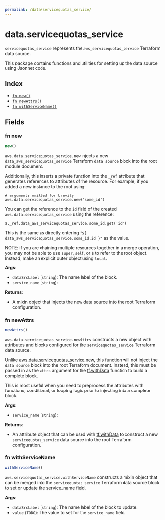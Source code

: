 ```yaml
---
permalink: /data/servicequotas_service/
---
```


# data.servicequotas_service

`servicequotas_service` represents the `aws_servicequotas_service` Terraform data source.



This package contains functions and utilities for setting up the data source using Jsonnet code.


## Index

* [`fn new()`](#fn-new)
* [`fn newAttrs()`](#fn-newattrs)
* [`fn withServiceName()`](#fn-withservicename)

## Fields

### fn new

```ts
new()
```


`aws.data.servicequotas_service.new` injects a new `data_aws_servicequotas_service` Terraform `data source`
block into the root module document.

Additionally, this inserts a private function into the `_ref` attribute that generates references to attributes of the
resource. For example, if you added a new instance to the root using:

    # arguments omitted for brevity
    aws.data.servicequotas_service.new('some_id')

You can get the reference to the `id` field of the created `aws.data.servicequotas_service` using the reference:

    $._ref.data_aws_servicequotas_service.some_id.get('id')

This is the same as directly entering `"${ data_aws_servicequotas_service.some_id.id }"` as the value.

NOTE: if you are chaining multiple resources together in a merge operation, you may not be able to use `super`, `self`,
or `$` to refer to the root object. Instead, make an explicit outer object using `local`.

**Args**:
  - `dataSrcLabel` (`string`): The name label of the block.
  - `service_name` (`string`): 

**Returns**:
- A mixin object that injects the new data source into the root Terraform configuration.


### fn newAttrs

```ts
newAttrs()
```


`aws.data.servicequotas_service.newAttrs` constructs a new object with attributes and blocks configured for the `servicequotas_service`
Terraform data source.

Unlike [aws.data.servicequotas_service.new](#fn-servicequotasservicenew), this function will not inject the `data source`
block into the root Terraform document. Instead, this must be passed in as the `attrs` argument for the
[tf.withData](https://github.com/tf-libsonnet/core/tree/main/docs#fn-withdata) function to build a complete block.

This is most useful when you need to preprocess the attributes with functions, conditional, or looping logic prior to
injecting into a complete block.

**Args**:
  - `service_name` (`string`): 

**Returns**:
  - An attribute object that can be used with [tf.withData](https://github.com/tf-libsonnet/core/tree/main/docs#fn-withdata) to construct a new `servicequotas_service` data source into the root Terraform configuration.


### fn withServiceName

```ts
withServiceName()
```

`aws.servicequotas_service.withServiceName` constructs a mixin object that can be merged into the `servicequotas_service`
Terraform data source block to set or update the service_name field.



**Args**:
  - `dataSrcLabel` (`string`): The name label of the block to update.
  - `value` (`TODO`): The value to set for the `service_name` field.
